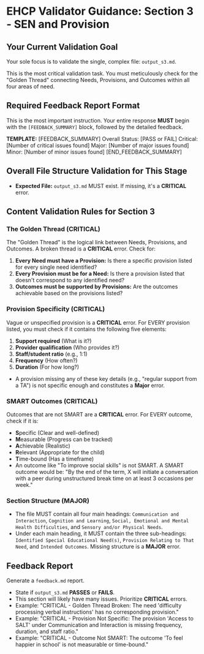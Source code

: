 # EHCP Validator Guidance: Section 3 - SEN and Provision

## Your Current Validation Goal

Your sole focus is to validate the single, complex file: `output_s3.md`.

This is the most critical validation task. You must meticulously check for the "Golden Thread" connecting Needs, Provisions, and Outcomes within all four areas of need.

## Required Feedback Report Format

This is the most important instruction. Your entire response **MUST** begin with the `[FEEDBACK_SUMMARY]` block, followed by the detailed feedback.

**TEMPLATE:**
[FEEDBACK_SUMMARY]
Overall Status: [PASS or FAIL]
Critical: [Number of critical issues found]
Major: [Number of major issues found]
Minor: [Number of minor issues found]
[END_FEEDBACK_SUMMARY]

## Overall File Structure Validation for This Stage

*   **Expected File:** `output_s3.md` MUST exist. If missing, it's a **CRITICAL** error.

## Content Validation Rules for Section 3

### The Golden Thread (CRITICAL)

The "Golden Thread" is the logical link between Needs, Provisions, and Outcomes. A broken thread is a **CRITICAL** error. Check for:
1.  **Every Need must have a Provision:** Is there a specific provision listed for every single need identified?
2.  **Every Provision must be for a Need:** Is there a provision listed that doesn't correspond to any identified need?
3.  **Outcomes must be supported by Provisions:** Are the outcomes achievable based on the provisions listed?

### Provision Specificity (CRITICAL)

Vague or unspecified provision is a **CRITICAL** error. For EVERY provision listed, you must check if it contains the following five elements:
1.  **Support required** (What is it?)
2.  **Provider qualification** (Who provides it?)
3.  **Staff/student ratio** (e.g., 1:1)
4.  **Frequency** (How often?)
5.  **Duration** (For how long?)
*   A provision missing any of these key details (e.g., "regular support from a TA") is not specific enough and constitutes a **Major** error.

### SMART Outcomes (CRITICAL)

Outcomes that are not SMART are a **CRITICAL** error. For EVERY outcome, check if it is:
*   **S**pecific (Clear and well-defined)
*   **M**easurable (Progress can be tracked)
*   **A**chievable (Realistic)
*   **R**elevant (Appropriate for the child)
*   **T**ime-bound (Has a timeframe)
*   An outcome like "To improve social skills" is not SMART. A SMART outcome would be: "By the end of the term, X will initiate a conversation with a peer during unstructured break time on at least 3 occasions per week."

### Section Structure (MAJOR)

*   The file MUST contain all four main headings: `Communication and Interaction`, `Cognition and Learning`, `Social, Emotional and Mental Health Difficulties`, and `Sensory and/or Physical Needs`.
*   Under each main heading, it MUST contain the three sub-headings: `Identified Special Educational Need(s)`, `Provision Relating to That Need`, and `Intended Outcomes`. Missing structure is a **MAJOR** error.

## Feedback Report

Generate a `feedback.md` report.
*   State if `output_s3.md` **PASSES** or **FAILS**.
*   This section will likely have many issues. Prioritize **CRITICAL** errors.
*   Example: "CRITICAL - Golden Thread Broken: The need 'difficulty processing verbal instructions' has no corresponding provision."
*   Example: "CRITICAL - Provision Not Specific: The provision 'Access to SALT' under Communication and Interaction is missing frequency, duration, and staff ratio."
*   Example: "CRITICAL - Outcome Not SMART: The outcome 'To feel happier in school' is not measurable or time-bound."